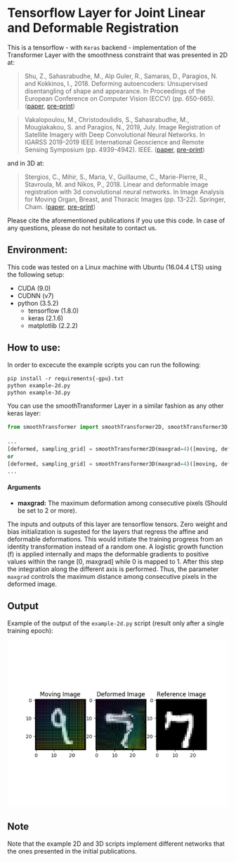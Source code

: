 # Tensorflow Layer for Joint Linear and Deformable Registration 

This is a tensorflow - with `Keras` backend - implementation of the Transformer Layer with the smoothness constraint that was presented in 2D at:

> Shu, Z., Sahasrabudhe, M., Alp Guler, R., Samaras, D., Paragios, N. and Kokkinos, I., 2018. Deforming autoencoders: Unsupervised disentangling of shape and appearance. In Proceedings of the European Conference on Computer Vision (ECCV) (pp. 650-665). ([paper](https://link.springer.com/chapter/10.1007/978-3-030-01249-6_40), [pre-print](https://arxiv.org/abs/1806.06503))

> Vakalopoulou, M., Christodoulidis, S., Sahasrabudhe, M., Mougiakakou, S. and Paragios, N., 2019, July. Image Registration of Satellite Imagery with Deep Convolutional Neural Networks. In IGARSS 2019-2019 IEEE International Geoscience and Remote Sensing Symposium (pp. 4939-4942). IEEE. ([paper](https://ieeexplore.ieee.org/document/8898220), [pre-print](https://hal.inria.fr/hal-02422555/document))

and in 3D at:

> Stergios, C., Mihir, S., Maria, V., Guillaume, C., Marie-Pierre, R., Stavroula, M. and Nikos, P., 2018. Linear and deformable image registration with 3d convolutional neural networks. In Image Analysis for Moving Organ, Breast, and Thoracic Images (pp. 13-22). Springer, Cham. ([paper](https://link.springer.com/chapter/10.1007/978-3-030-00946-5_2), [pre-print](https://arxiv.org/abs/1809.06226))

Please cite the aforementioned publications if you use this code. In case of any questions, please do not hesitate to contact us.

## Environment:

This code was tested on a Linux machine with Ubuntu (16.04.4 LTS) using the following setup:

- CUDA (9.0)
- CUDNN (v7)
- python (3.5.2)
    * tensorflow (1.8.0)
    * keras (2.1.6)
    * matplotlib (2.2.2)

## How to use:

In order to excecute the example scripts you can run the following:
```
pip install -r requirements{-gpu}.txt
python example-2d.py
python example-3d.py
```

You can use the smoothTransformer Layer in a similar fashion as any other keras layer:

```python
from smoothTransformer import smoothTransformer2D, smoothTransformer3D

...
[deformed, sampling_grid] = smoothTransformer2D(maxgrad=4)([moving, deformable, affine])
or
[deformed, sampling_grid] = smoothTransformer3D(maxgrad=4)([moving, deformable, affine])
...
```

#### Arguments 
- **maxgrad:** The maximum deformation among consecutive pixels (Should be set to 2 or more).

The inputs and outputs of this layer are tensorflow tensors. Zero weight and bias initialization is sugested for the layers that regress the affine and deformable deformations. This would initiate the training progress from an identity transformation instead of a random one. A logistic growth function (f) is applied internally and maps the deformable gradients to positive values within the range [0, maxgrad] while 0 is mapped to 1. After this step the integration along the different axis is performed. Thus, the parameter `maxgrad` controls the maximum distance among consecutive pixels in the deformed image.

## Output

Example of the output of the `example-2d.py` script (result only after a single training epoch):

![](example-2d-output.png)


## Note

Note that the example 2D and 3D scripts implement different networks that the ones presented in the initial publications.
